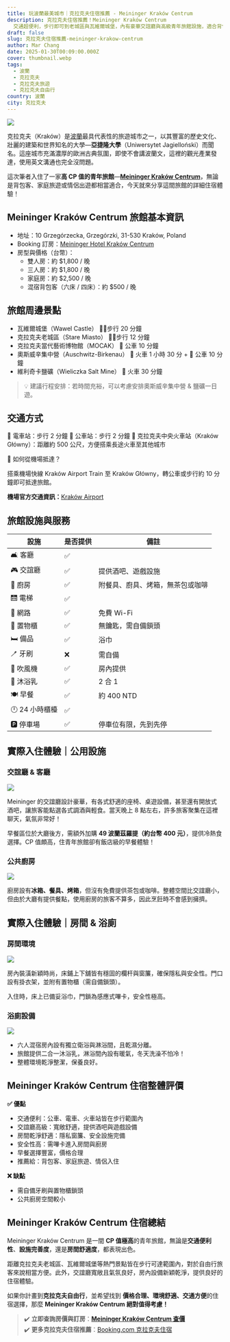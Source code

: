 ```yaml
---
title: 玩波蘭最美城市｜克拉克夫住宿推薦 - Meininger Kraków Centrum
description: 克拉克夫住宿推薦！Meininger Kraków Centrum
  交通超便利，步行即可到老城區與瓦維爾城堡，內有豪華交誼廳與高級青年旅館設施，適合背包客、家庭旅遊。附完整房價、交通、周邊景點資訊，讓你輕鬆規劃波蘭自由行！
draft: false
slug: 克拉克夫住宿推薦-meininger-krakow-centrum
author: Mar Chang
date: 2025-01-30T00:09:00.000Z
cover: thumbnail.webp
tags:
  - 波蘭
  - 克拉克夫
  - 克拉克夫旅遊
  - 克拉克夫自由行
country: 波蘭
city: 克拉克夫
---
```

![](image4.webp)

克拉克夫（Kraków）是[波蘭](http://exittaiwan/com/tags/%E6%B3%A2%E8%98%AD/)最具代表性的旅遊城市之一，以其豐富的歷史文化、壯麗的建築和世界知名的大學—**亞捷隆大學**（Uniwersytet Jagielloński）而聞名。這座城市充滿濃厚的歐洲古典氛圍，即使不會講波蘭文，這裡的觀光產業發達，使用英文溝通也完全沒問題。

這次筆者入住了一家**高 CP 值的青年旅館**—**[Meininger Kraków Centrum](https://www.booking.com/hotel/pl/meininger-krakow-centrum.xt.html?aid=7956794&no_rooms=1&group_adults=2)**，無論是背包客、家庭旅遊或情侶出遊都相當適合，今天就來分享這間旅館的詳細住宿體驗！

## Meininger Kraków Centrum 旅館基本資訊

* 地址：10 Grzegórzecka, Grzegórzki, 31-530 Kraków, Poland
* Booking 訂房：[Meininger Hotel Kraków Centrum](https://www.booking.com/hotel/pl/meininger-krakow-centrum.xt.html?aid=7956794&no_rooms=1&group_adults=2)
* 房型與價格（台幣）：
  * 雙人房：約 $1,800 / 晚
  * 三人房：約 $1,800 / 晚
  * 家庭房：約 $2,500 / 晚
  * 混宿背包客（六床 / 四床）：約 $500 / 晚

## 旅館周邊景點

* 瓦維爾城堡（Wawel Castle） 🚶‍♂️步行 20 分鐘
* 克拉克夫老城區（Stare Miasto） 🚶‍♂️步行 12 分鐘
* 克拉克夫當代藝術博物館（MOCAK） 🚌 公車 10 分鐘
* 奧斯威辛集中營（Auschwitz-Birkenau） 🚆 火車 1 小時 30 分 + 🚌 公車 10 分鐘
* 維利奇卡鹽礦（Wieliczka Salt Mine） 🚆 火車 30 分鐘

> 💡 建議行程安排：若時間充裕，可以考慮安排奧斯威辛集中營 & 鹽礦一日遊。

## **交通方式**

📍 電車站：步行 2 分鐘
📍 公車站：步行 2 分鐘
📍 克拉克夫中央火車站（Kraków Główny）：距離約 500 公尺，方便搭乘長途火車至其他城市

🚆 如何從機場抵達？

搭乘機場快線 Kraków Airport Train 至 Kraków Główny，轉公車或步行約 10 分鐘即可抵達旅館。

**機場官方交通資訊：**[Kraków Airport](https://krakowairport.pl/en/homepage/)

## 旅館設施與服務

| 設施         | 是否提供 | 備註                 |
|------------|------|--------------------|
| 🛋  客廳     | ✅    |                    |
| 🎮 交誼廳     | ✅    | 提供酒吧、遊戲設施          |
| 🍳 廚房      | ✅    | 附餐具、廚具、烤箱，無茶包或咖啡   |
| 🛗 電梯      | ✅    |                    |
| 📶 網路      | ✅    | 免費 Wi-Fi           |
| 🔑 置物櫃     | ✅    | 無鑰匙，需自備鎖頭          |
| 🛏 備品      | ✅    |  浴巾                |
| 🪥 牙刷      | ❌    | 需自備                |
| 💨 吹風機     | ✅    | 房內提供               |
| 🧴 沐浴乳     | ✅    | 2 合 1              |
| 🍽 早餐      | ✅    | 約 400 NTD          |
| 🕛 24 小時櫃檯 | ✅    |                    |
| 🅿 停車場     | ✅    | 停車位有限，先到先停         |

## **實際入住體驗｜公用設施**

### **交誼廳 & 客廳**

![](image2.webp)

Meininger 的交誼廳設計豪華，有各式舒適的座椅、桌遊設備，甚至還有開放式酒吧，讓旅客能點選各式調酒與輕食。當天晚上 8 點左右，許多旅客聚集在這裡聊天，氣氛非常好！

早餐區位於大廳後方，需額外加購 **49 波蘭茲羅提（約台幣 400 元）**，提供冷熱食選擇。CP 值頗高，住青年旅館卻有飯店級的早餐體驗！

### **公共廚房**

![](image1.webp)

廚房設有**冰箱、餐具、烤箱**，但沒有免費提供茶包或咖啡。整體空間比交誼廳小，但由於大廳有提供餐點，使用廚房的旅客不算多，因此烹飪時不會感到擁擠。

## **實際入住體驗｜房間 & 浴廁**

### **房間環境**

![](image5.webp)

房內裝潢新穎時尚，床鋪上下舖皆有穩固的欄杆與窗簾，確保隱私與安全性。門口設有掛衣架，並附有置物櫃（需自備鎖頭）。

入住時，床上已備妥浴巾，門鎖為感應式嗶卡，安全性極高。

### **浴廁設備**

![](image3.webp)

* 六人混宿房內設有獨立衛浴與淋浴間，且乾濕分離。
* 旅館提供二合一沐浴乳，淋浴間內設有暖氣，冬天洗澡不怕冷！
* 整體環境乾淨整潔，保養良好。

## **Meininger Kraków Centrum 住宿整體評價**

**✅ 優點**	

* 交通便利：公車、電車、火車站皆在步行範圍內	
* 交誼廳高級：寬敞舒適，提供酒吧與遊戲設備
* 房間乾淨舒適：隱私窗簾、安全設施完備
* 安全性高：需嗶卡進入房間與廚房
* 早餐選擇豐富，價格合理
* 推薦給：背包客、家庭旅遊、情侶入住

**❌ 缺點**

* 需自備牙刷與置物櫃鎖頭
* 公共廚房空間較小

## Meininger Kraków Centrum 住宿總結

Meininger Kraków Centrum 是一間 **CP 值極高**的青年旅館，無論是**交通便利性**、**設施完善度**，還是**房間舒適度**，都表現出色。

距離克拉克夫老城區、瓦維爾城堡等熱門景點皆在步行可達範圍內，對於自由行旅客來說相當方便。此外，交誼廳寬敞且氣氛良好，房內設備新穎乾淨，提供良好的住宿體驗。

如果你計畫到**克拉克夫自由行**，並希望找到 **價格合理、環境舒適、交通方便**的住宿選擇，那麼 **Meininger Kraków Centrum 絕對值得考慮！** 

> ✔️ **立即查詢房價與訂房**：[**Meininger Kraków Centrum 查價**](https://www.booking.com/hotel/pl/meininger-krakow-centrum.xt.html?aid=7956794&no_rooms=1&group_adults=2)\
> ✔️ **更多克拉克夫住宿推薦**：[Booking.com 克拉克夫住宿](https://www.booking.com/searchresults.xt.html?city=-510625&aid=7956794&no_rooms=1&group_adults=2)